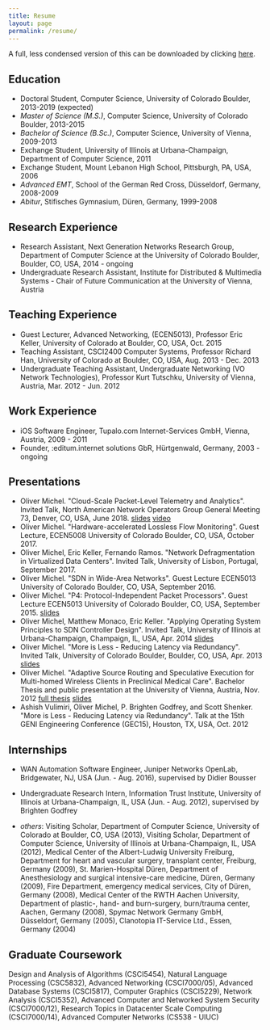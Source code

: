 ```yaml
---
title: Resume
layout: page
permalink: /resume/
---
```


A full, less condensed version of this can be downloaded by
clicking [here](../doc/omichel-cv.pdf).

## Education

* Doctoral Student, Computer Science, University of Colorado Boulder,
	2013-2019 (expected)
* *Master of Science (M.S.)*, Computer Science, University of Colorado
	Boulder, 2013-2015
* *Bachelor of Science (B.Sc.)*, Computer Science, University of Vienna,
2009-2013
* Exchange Student, University of Illinois at Urbana-Champaign, Department
	of Computer Science, 2011
* Exchange Student, Mount Lebanon High School, Pittsburgh, PA, USA, 2006
* *Advanced EMT*, School of the German Red Cross, Düsseldorf, Germany,
	2008-2009
* *Abitur*, Stifisches Gymnasium, Düren, Germany, 1999-2008

## Research Experience

* Research Assistant, Next Generation Networks Research Group, Department
	of Computer Science at the University of Colorado Boulder,
	Boulder, CO, USA, 2014 - ongoing
* Undergraduate Research Assistant, Institute for Distributed &
	Multimedia Systems - Chair of Future Communication at the
	University of Vienna, Austria

## Teaching Experience

* Guest Lecturer, Advanced Networking, (ECEN5013), Professor Eric Keller,
	University of Colorado at Boulder, CO, USA, Oct. 2015
* Teaching Assistant, CSCI2400 Computer Systems, Professor Richard Han,
	University of Colorado at Boulder, CO, USA, Aug. 2013 - Dec. 2013
* Undergraduate Teaching Assistant, Undergraduate Networking (VO Network
	Technologies), Professor Kurt Tutschku, University of Vienna, Austria,
	Mar. 2012 - Jun. 2012

## Work Experience

* iOS Software Engineer, Tupalo.com Internet-Services GmbH, Vienna,
	Austria, 2009 - 2011
* Founder, :editum.internet solutions GbR, Hürtgenwald, Germany,
	2003 - ongoing

## Presentations
* Oliver Michel. "Cloud-Scale Packet-Level Telemetry and Analytics". Invited Talk, North American Network Operators Group General Meeting 73, Denver, CO, USA, June 2018. [slides](../doc/nanog73-final.pdf) [video](https://www.youtube.com/watch?v=hwdaCfjGxdI)
* Oliver Michel. "Hardware-accelerated Lossless Flow Monitoring". Guest Lecture, ECEN5008
	University of Colorado Boulder, CO, USA, October 2017.
* Oliver Michel, Eric Keller, Fernando Ramos. "Network Defragmentation in
	Virtualized Data Centers". Invited Talk, University of Lisbon, Portugal, September 2017.
* Oliver Michel. "SDN in Wide-Area Networks". Guest Lecture
	ECEN5013 University of Colorado Boulder, CO, USA, September 2016.
* Oliver Michel. "P4: Protocol-Independent Packet Processors". Guest Lecture
	ECEN5013 University of Colorado Boulder, CO, USA, September 2015.
	[slides](../doc/p4.pdf)
* Oliver Michel, Matthew Monaco, Eric Keller. "Applying Operating System
	Principles to SDN Controller Design". Invited Talk, University of
	Illinois at Urbana-Champaign, Champaign, IL, USA, Apr. 2014
	[slides](../doc/talk-uiuc2014.pdf)
* Oliver Michel. "More is Less - Reducing Latency via Redundancy". Invited
	Talk, University of Colorado Boulder, Boulder, CO, USA, Apr. 2013
	[slides](../doc/moreisless-colorado.pdf)
* Oliver Michel. "Adaptive Source Routing and Speculative Execution for
	Multi-homed Wireless Clients in Preclinical Medical Care". Bachelor
	Thesis and public presentation at the University of Vienna, Austria,
	Nov. 2012 [full thesis](../doc/bachelor-thesis.pdf)
	[slides](../doc/bachelor-thesis-presentation.pdf)
* Ashish Vulimiri, Oliver Michel, P. Brighten Godfrey, and Scott Shenker.
	"More is Less - Reducing Latency via Redundancy". Talk at the 15th
	GENI Engineering Conference (GEC15), Houston, TX, USA, Oct. 2012

## Internships

* WAN Automation Software Engineer, Juniper Networks OpenLab, Bridgewater, NJ,
USA (Jun. - Aug. 2016), supervised by Didier Bousser

* Undergraduate Research Intern, Information Trust Institute, University of
Illinois at Urbana-Champaign, IL, USA (Jun. - Aug. 2012), supervised by Brighten Godfrey

* *others*: Visiting Scholar, Department of Computer Science, University of Colorado at
Boulder, CO, USA (2013), Visiting
Scholar, Department of Computer Science, University of Illinois at
Urbana-Champaign, IL, USA (2012), Medical Center of the Albert-Ludwig
University Freiburg, Department for heart and vascular surgery, transplant
center, Freiburg, Germany (2009), St. Marien-Hospital Düren, Department of
Anesthesiology and surgical intensive-care medicine, Düren, Germany (2009),
Fire Department, emergency medical services, City of Düren, Germany (2008),
Medical Center of the RWTH Aachen University, Department of plastic-, hand- and
burn-surgery, burn/trauma center, Aachen, Germany (2008), Spymac Network
Germany GmbH, Düsseldorf, Germany (2005), Clanotopia IT-Service Ltd., Essen,
Germany (2004)

## Graduate Coursework

Design and Analysis of Algorithms (CSCI5454), Natural Language Processing
(CSC5832), Advanced Networking (CSCI7000/05), Advanced Database Systems
(CSCI5817), Computer Graphics (CSCI5229), Network Analysis (CSCI5352), Advanced
Computer and Networked System Security (CSCI7000/12), Research Topics in
Datacenter Scale Computing (CSCI7000/14), Advanced Computer Networks (CS538 -
UIUC)
